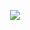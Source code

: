 <p align='center'>
<a href="https://www.youtube.com/watch?v=dQw4w9WgXcQ"><img src="https://github.com/blinkchan/blinkchan/blob/master/rickroll.gif"></a>
</p>
